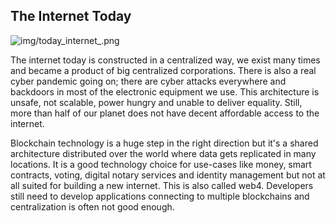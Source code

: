 
## The Internet Today

![img/today_internet_.png](today_internet.png)


The internet today is constructed in a centralized way, we exist many times and became a product of big centralized corporations. There is also a real cyber pandemic going on; there are cyber attacks everywhere and backdoors in most of the electronic equipment we use. This architecture is unsafe, not scalable, power hungry and unable to deliver equality. Still, more than half of our planet does not have decent affordable access to the internet.


Blockchain technology is a huge step in the right direction but it's a shared architecture distributed over the world where data gets replicated in many locations. It is a good technology choice for use-cases like money, smart contracts, voting, digital notary services and identity management but not at all suited for building a new internet. This is also called web4. Developers still need to develop applications connecting to multiple blockchains and centralization is often not good enough.
